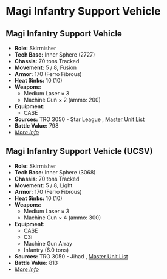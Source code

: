 # Magi Infantry Support Vehicle 

## Magi Infantry Support Vehicle 

- **Role:** Skirmisher 
- **Tech Base:** Inner Sphere (2727) 
- **Chassis:** 70 tons Tracked 
- **Movement:** 5 / 8, Fusion 
- **Armor:** 170 (Ferro Fibrous) 
- **Heat Sinks:** 10 (10) 
- **Weapons:** 
  - Medium Laser × 3 
  - Machine Gun × 2 (ammo: 200) 
- **Equipment:** 
  - CASE 
- **Sources:** TRO 3050 - Star League , [Master Unit List](http://masterunitlist.info/Unit/Details/1991) 
- **Battle Value:** 798 
- [*More Info*](magi_infantry_support_vehicle/magi_infantry_support_vehicle.md) 

## Magi Infantry Support Vehicle (UCSV) 

- **Role:** Skirmisher 
- **Tech Base:** Inner Sphere (3068) 
- **Chassis:** 70 tons Tracked 
- **Movement:** 5 / 8, Light 
- **Armor:** 170 (Ferro Fibrous) 
- **Heat Sinks:** 10 (10) 
- **Weapons:** 
  - Medium Laser × 3 
  - Machine Gun × 4 (ammo: 300) 
- **Equipment:** 
  - CASE 
  - C3i 
  - Machine Gun Array 
  - Infantry (6.0 tons) 
- **Sources:** TRO 3050 - Jihad , [Master Unit List](http://masterunitlist.info/Unit/Details/1992) 
- **Battle Value:** 813 
- [*More Info*](magi_infantry_support_vehicle/magi_infantry_support_vehicle_ucsv.md) 

